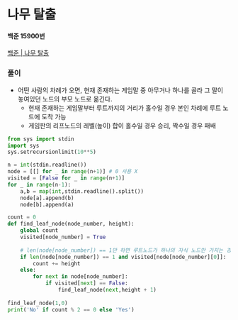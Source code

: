 # 나무 탈출
#### 백준 15900번
[백준 | 나무 탈출](https://www.acmicpc.net/problem/15900)
### 풀이
+ 어떤 사람의 차례가 오면, 현재 존재하는 게임말 중 아무거나 하나를 골라 그 말이 놓여있던 노드의 부모 노드로 옮긴다.               
  + 현재 존재하는 게임말부터 루트까지의 거리가 홀수일 경우 본인 차례에 루트 노드에 도착 가능           
  + 게임판의 리프노드의 레벨(높이) 합이 홀수일 경우 승리, 짝수일 경우 패배           
```python
from sys import stdin
import sys
sys.setrecursionlimit(10**5)

n = int(stdin.readline()) 
node = [[] for _ in range(n+1)] # 0 사용 X
visited = [False for _ in range(n+1)]
for _ in range(n-1):
    a,b = map(int,stdin.readline().split())
    node[a].append(b)
    node[b].append(a)

count = 0
def find_leaf_node(node_number, height):
    global count
    visited[node_number] = True
    
    # len(node[node_number]) == 1만 하면 루트노드가 하나의 자식 노드만 가지는 경우에서 걸리므로 visited 확인해줘야 함
    if len(node[node_number]) == 1 and visited[node[node_number][0]]:
        count += height
    else:
        for next in node[node_number]:
            if visited[next] == False:
                find_leaf_node(next,height + 1)
                
find_leaf_node(1,0)
print('No' if count % 2 == 0 else 'Yes')
```
